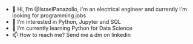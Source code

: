 - 👋 Hi, I’m @IsraelPanazollo, i'm an electrical engineer and currently i'm looking for programming jobs
- 👀 I’m interested in Python, Jupyter and SQL 
- 🌱 I’m currently learning Python for Data Science
- 📫 How to reach me? Send me a dm on linkedin 

<!---
IsraelPanazollo/IsraelPanazollo is a ✨ special ✨ repository because its `README.md` (this file) appears on your GitHub profile.
You can click the Preview link to take a look at your changes.
--->
